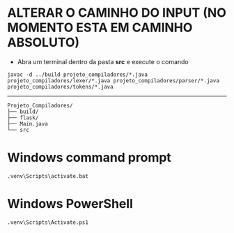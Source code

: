 
# ALTERAR O CAMINHO DO INPUT (NO MOMENTO ESTA EM CAMINHO ABSOLUTO)


- Abra um terminal dentro da pasta **src** e execute o comando

```javac -d ../build projeto_compiladores/*.java projeto_compiladores/lexer/*.java projeto_compiladores/parser/*.java projeto_compiladores/tokens/*.java```

---

```
Projeto_Compiladores/
├── build/
├── flask/
├── Main.java
└── src
```

# Windows command prompt
`.venv\Scripts\activate.bat`

# Windows PowerShell
`.venv\Scripts\Activate.ps1`
